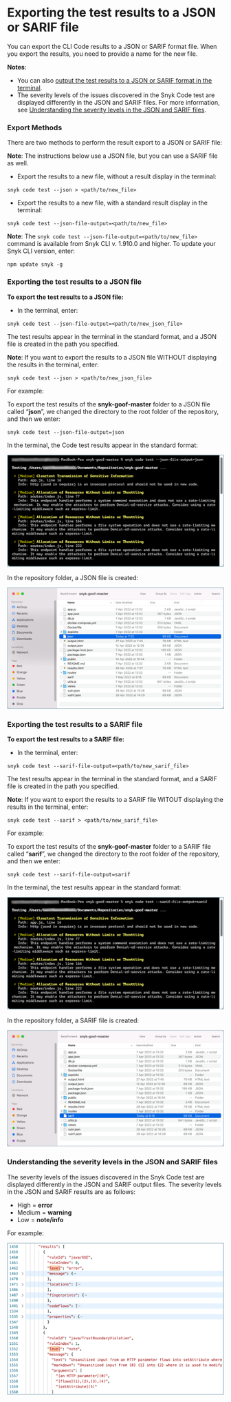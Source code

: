 # Exporting the test results to a JSON or SARIF file

You can export the CLI Code results to a JSON or SARIF format file. When you export the results, you need to provide a name for the new file.

**Notes**:

* You can also [output the test results to a JSON or SARIF format in the terminal](outputting-the-test-results-to-a-json-or-sarif-format-in-the-terminal.md).
* The severity levels of the issues discovered in the Snyk Code test are displayed differently in the JSON and SARIF files. For more information, see [Understanding the severity levels in the JSON and SARIF files](exporting-the-test-results-to-a-json-or-sarif-file.md#understanding-the-severity-levels-in-the-json-and-sarif-files).

### Export Methods

There are two methods to perform the result export to a JSON or SARIF file:

**Note**: The instructions below use a JSON file, but you can use a SARIF file as well.

* Export the results to a new file, without a result display in the terminal:

```
snyk code test --json > <path/to/new_file>
```

* Export the results to a new file, with a standard result display in the terminal:

```
snyk code test --json-file-output=<path/to/new_file>
```

**Note**: The `snyk code test --json-file-output=<path/to/new_file>` command is available from Snyk CLI v. 1.910.0 and higher. To update your Snyk CLI version, enter:

```
npm update snyk -g
```

### Exporting the test results to a JSON file

**To export the test results to a JSON file:**

* In the terminal, enter:

```
snyk code test --json-file-output=<path/to/new_json_file>
```

The test results appear in the terminal in the standard format, and a JSON file is created in the path you specified.

**Note**: If you want to export the results to a JSON file WITHOUT displaying the results in the terminal, enter:

```
snyk code test --json > <path/to/new_json_file>
```

For example:

To export the test results of the **snyk-goof-master** folder to a JSON file called “**json**”, we changed the directory to the root folder of the repository, and then we enter:

```
snyk code test --json-file-output=json
```

In the terminal, the Code test results appear in the standard format:

![](<../../../../../.gitbook/assets/snyk Code - CLI - results - export to JSON - with terminal results - 2 .png>)

In the repository folder, a JSON file is created:

![](<../../../../../.gitbook/assets/snyk Code - CLI - results - export to JSON - with terminal results - JSON file.png>)

### Exporting the test results to a SARIF file

**To export the test results to a SARIF file:**

* In the terminal, enter:

```
snyk code test --sarif-file-output=<path/to/new_sarif_file>
```

The test results appear in the terminal in the standard format, and a SARIF file is created in the path you specified.

**Note**: If you want to export the results to a SARIF file WITOUT displaying the results in the terminal, enter:

```
snyk code test --sarif > <path/to/new_sarif_file>
```

For example:

To export the test results of the **snyk-goof-master** folder to a SARIF file called “**sarif**”, we changed the directory to the root folder of the repository, and then we enter:

```
snyk code test --sarif-file-output=sarif
```

In the terminal, the test results appear in the standard format:

![](<../../../../../.gitbook/assets/snyk Code - CLI - results - export to SARIF - with terminal results - 2.png>)

In the repository folder, a SARIF file is created:

![](<../../../../../.gitbook/assets/snyk Code - CLI - results - export to SARIF - with terminal results - SARIF file.png>)

### Understanding the severity levels in the JSON and SARIF files

The severity levels of the issues discovered in the Snyk Code test are displayed differently in the JSON and SARIF output files. The severity levels in the JSON and SARIF results are as follows:

* High = **error**
* Medium = **warning**
* Low = **note/info**

For example:

![](<../../../../../.gitbook/assets/snyk Code - CLI - JSON and SARIF - Severity Level Results.png>)
